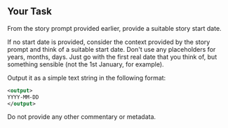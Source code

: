 ## Your Task

From the story prompt provided earlier, provide a suitable story start date.

If no start date is provided, consider the context provided by the story prompt and think of a suitable start date.  Don't use any placeholders for years, months, days.  Just
go with the first real date that you think of, but something sensible (not the 1st January, for example).

Output it as a simple text string in the following format:

```xml
<output>
YYYY-MM-DD
</output>
```

Do not provide any other commentary or metadata.